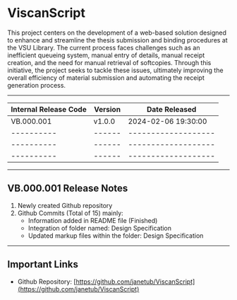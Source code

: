 # ViscanScript

This project centers on the development of a web-based solution designed to enhance and streamline the thesis submission and binding procedures at the VSU Library. The current process faces challenges such as an inefficient queueing system, manual entry of details, manual receipt creation, and the need for manual retrieval of softcopies. Through this initiative, the project seeks to tackle these issues, ultimately improving the overall efficiency of material submission and automating the receipt generation process.

---

| Internal Release Code | Version     | Date Released          |
|-----------------------|-------------|------------------------|
| VB.000.001            | v1.0.0      | 2024-02-06 19:30:00    |
| ----------            | ------      | -------------------    |
| ----------            | ------      | -------------------    |
| ----------            | ------      | -------------------    |

---

## VB.000.001 Release Notes

1. Newly created Github repository
2. Github Commits (Total of 15) mainly:
   - Information added in README file (Finished)
   - Integration of folder named: Design Specification
   - Updated markup files within the folder: Design Specification

---

## Important Links
- Github Repository: [https://github.com/janetub/ViscanScript](https://github.com/janetub/ViscanScript)
